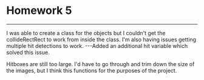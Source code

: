 # Homework 5
---
I was able to create a class for the objects but I couldn't get the collideRectRect to work from inside the class. I'm also having issues getting multiple hit detections to work.
    ---Added an additional hit variable which solved this issue.

Hitboxes are still too large. I'd have to go through and trim down the size of the images, but I think this functions for the purposes of the project.
